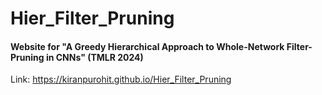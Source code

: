 # Hier_Filter_Pruning

#### Website for "A Greedy Hierarchical Approach to Whole-Network Filter-Pruning in CNNs" (TMLR 2024)

Link: https://kiranpurohit.github.io/Hier_Filter_Pruning
